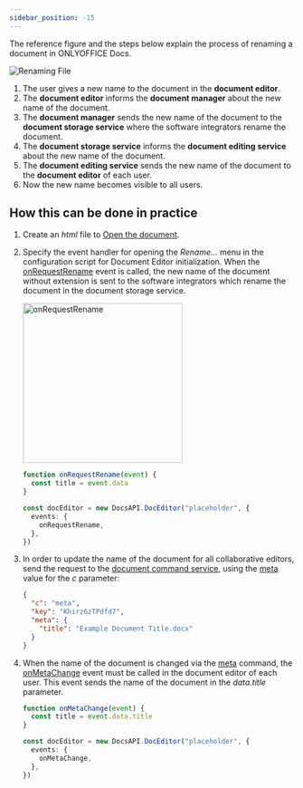```yaml
---
sidebar_position: -15
---
```


The reference figure and the steps below explain the process of renaming a document in ONLYOFFICE Docs.

![Renaming File](/assets/images/editor/rename.svg)

1. The user gives a new name to the document in the **document editor**.
2. The **document editor** informs the **document manager** about the new name of the document.
3. The **document manager** sends the new name of the document to the **document storage service** where the software integrators rename the document.
4. The **document storage service** informs the **document editing service** about the new name of the document.
5. The **document editing service** sends the new name of the document to the **document editor** of each user.
6. Now the new name becomes visible to all users.

## How this can be done in practice

1. Create an *html* file to [Open the document](./Opening%20file.md#how-this-can-be-done-in-practice).

2. Specify the event handler for opening the *Rename...* menu in the configuration script for Document Editor initialization. When the [onRequestRename](../../Usage%20API/Config/Events.md#onrequestrename) event is called, the new name of the document without extension is sent to the software integrators which rename the document in the document storage service.

   <img alt="onRequestRename" src="/assets/images/editor/onRequestRename.png" width="282px" />

   ``` ts
   function onRequestRename(event) {
     const title = event.data
   }
   
   const docEditor = new DocsAPI.DocEditor("placeholder", {
     events: {
       onRequestRename,
     },
   })
   ```

3. In order to update the name of the document for all collaborative editors, send the request to the [document command service](../../Additional%20API/Command%20service/Command%20service.md), using the [meta](../../Additional%20API/Command%20service/meta.md) value for the *c* parameter:

   ``` json
   {
     "c": "meta",
     "key": "Khirz6zTPdfd7",
     "meta": {
       "title": "Example Document Title.docx"
     }
   }
   ```

4. When the name of the document is changed via the [meta](../../Additional%20API/Command%20service/meta.md) command, the [onMetaChange](../../Usage%20API/Config/Events.md#onmetachange) event must be called in the document editor of each user. This event sends the name of the document in the *data.title* parameter.

   ``` ts
   function onMetaChange(event) {
     const title = event.data.title
   }
   
   const docEditor = new DocsAPI.DocEditor("placeholder", {
     events: {
       onMetaChange,
     },
   })
   ```
